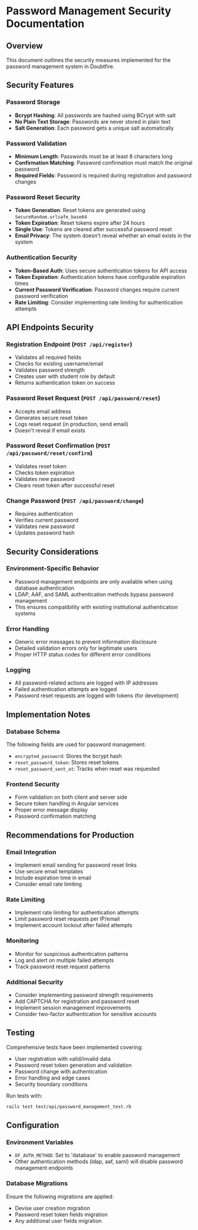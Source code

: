 # Password Management Security Documentation

## Overview

This document outlines the security measures implemented for the password management system in Doubtfire.

## Security Features

### Password Storage
- **Bcrypt Hashing**: All passwords are hashed using BCrypt with salt
- **No Plain Text Storage**: Passwords are never stored in plain text
- **Salt Generation**: Each password gets a unique salt automatically

### Password Validation
- **Minimum Length**: Passwords must be at least 8 characters long
- **Confirmation Matching**: Password confirmation must match the original password
- **Required Fields**: Password is required during registration and password changes

### Password Reset Security
- **Token Generation**: Reset tokens are generated using `SecureRandom.urlsafe_base64`
- **Token Expiration**: Reset tokens expire after 24 hours
- **Single Use**: Tokens are cleared after successful password reset
- **Email Privacy**: The system doesn't reveal whether an email exists in the system

### Authentication Security
- **Token-Based Auth**: Uses secure authentication tokens for API access
- **Token Expiration**: Authentication tokens have configurable expiration times
- **Current Password Verification**: Password changes require current password verification
- **Rate Limiting**: Consider implementing rate limiting for authentication attempts

## API Endpoints Security

### Registration Endpoint (`POST /api/register`)
- Validates all required fields
- Checks for existing username/email
- Validates password strength
- Creates user with student role by default
- Returns authentication token on success

### Password Reset Request (`POST /api/password/reset`)
- Accepts email address
- Generates secure reset token
- Logs reset request (in production, send email)
- Doesn't reveal if email exists

### Password Reset Confirmation (`POST /api/password/reset/confirm`)
- Validates reset token
- Checks token expiration
- Validates new password
- Clears reset token after successful reset

### Change Password (`POST /api/password/change`)
- Requires authentication
- Verifies current password
- Validates new password
- Updates password hash

## Security Considerations

### Environment-Specific Behavior
- Password management endpoints are only available when using database authentication
- LDAP, AAF, and SAML authentication methods bypass password management
- This ensures compatibility with existing institutional authentication systems

### Error Handling
- Generic error messages to prevent information disclosure
- Detailed validation errors only for legitimate users
- Proper HTTP status codes for different error conditions

### Logging
- All password-related actions are logged with IP addresses
- Failed authentication attempts are logged
- Password reset requests are logged with tokens (for development)

## Implementation Notes

### Database Schema
The following fields are used for password management:
- `encrypted_password`: Stores the bcrypt hash
- `reset_password_token`: Stores reset tokens
- `reset_password_sent_at`: Tracks when reset was requested

### Frontend Security
- Form validation on both client and server side
- Secure token handling in Angular services
- Proper error message display
- Password confirmation matching

## Recommendations for Production

### Email Integration
- Implement email sending for password reset links
- Use secure email templates
- Include expiration time in email
- Consider email rate limiting

### Rate Limiting
- Implement rate limiting for authentication attempts
- Limit password reset requests per IP/email
- Implement account lockout after failed attempts

### Monitoring
- Monitor for suspicious authentication patterns
- Log and alert on multiple failed attempts
- Track password reset request patterns

### Additional Security
- Consider implementing password strength requirements
- Add CAPTCHA for registration and password reset
- Implement session management improvements
- Consider two-factor authentication for sensitive accounts

## Testing

Comprehensive tests have been implemented covering:
- User registration with valid/invalid data
- Password reset token generation and validation
- Password change with authentication
- Error handling and edge cases
- Security boundary conditions

Run tests with:
```bash
rails test test/api/password_management_test.rb
```

## Configuration

### Environment Variables
- `DF_AUTH_METHOD`: Set to 'database' to enable password management
- Other authentication methods (ldap, aaf, saml) will disable password management endpoints

### Database Migrations
Ensure the following migrations are applied:
- Devise user creation migration
- Password reset token fields migration
- Any additional user fields migration

